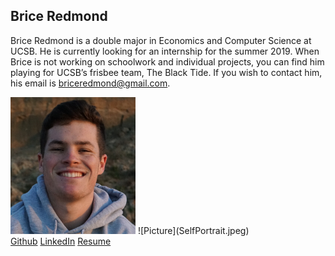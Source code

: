 ## Brice Redmond

Brice Redmond is a double major in Economics and Computer Science at UCSB. He is currently looking for an internship for the summer 2019. When Brice is not working on schoolwork and individual projects, you can find him playing for UCSB’s frisbee team, The Black Tide. If you wish to contact him, his email is briceredmond@gmail.com. 

<img src="SelfPortrait.jpeg" alt="drawing" width="200"/>
![Picture](SelfPortrait.jpeg)

<div class="button-group minor-group">
  <a href="https://github.com/bredmond5" class="button">Github</a>
  <a href="www.linkedin.com/in/brice-redmond-8356aa172" class="button">LinkedIn</a>
  <a href="Resume_BriceRedmond" class="button">Resume</a>
</div>


